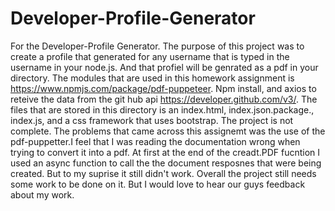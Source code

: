 # Developer-Profile-Generator

For the Developer-Profile Generator. The purpose of this project was to create a profile that generated for any username that is typed in the username in your node.js. And that profiel will be genrated as a pdf in your directory. The modules that are used in this homework assignment is https://www.npmjs.com/package/pdf-puppeteer. Npm install, and axios to reteive the data from the git hub api https://developer.github.com/v3/. The files that are stored in this directory is an index.html, index.json.package., index.js, and a css framework that uses bootstrap. The project is not complete. The problems that came across this assignemt was the use of the pdf-puppetter.I feel that I was reading the documentation wrong when trying to convert it into a pdf. At first at the end of the creadt.PDF fucntion I used an async function to call the the document resposnes that were being created. But to my suprise it still didn't work. Overall the project still needs some work to be done on it. But I would love to hear our guys feedback about my work. 
